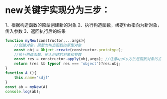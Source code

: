 # new关键字实现分为三步：
1、根据构造函数的原型创建新的对象
2、执行构造函数，绑定this指向为新对象，传入参数
3、返回执行后的结果
```js
function myNew(constructor,...args){
    //创建对象，原型为构造函数的原型对象
    const obj = Object.create(constructor.prototype);
    //执行构造函数，传入创建的对象和参数
    const res = constructor.apply(obj,args); //注意apply方法是函数对象的方法，普通对象不可用
    return (res && typeof res === 'object')?res:obj;    
}
function A (){
    this.name='sdjf'
}
const ab = myNew(A)
console.log(ab);
```